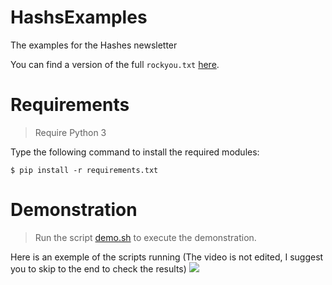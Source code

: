 # HashsExamples

The examples for the Hashes newsletter

You can find a version of the full `rockyou.txt` [here](https://github.com/brannondorsey/naive-hashcat/releases/download/data/rockyou.txt).

# Requirements

> Require Python 3

Type the following command to install the required modules:

```shell
$ pip install -r requirements.txt
```

# Demonstration

> Run the script [demo.sh](demo.sh) to execute the demonstration.

Here is an exemple of the scripts running (The video is not edited, I suggest you to skip to the end to check the results) <a href="https://asciinema.org/a/2y6fTRUNJEZxUY4cQbNvkdHqT"><img src="https://asciinema.org/a/2y6fTRUNJEZxUY4cQbNvkdHqT.png"/></a>
